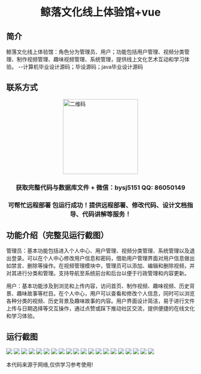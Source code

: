 <p><h1 align="center">鲸落文化线上体验馆+vue</h1></p>

## 简介
鲸落文化线上体验馆：角色分为管理员、用户；功能包括用户管理、视频分类管理、制作视频管理、趣味视频管理、系统管理，提供线上文化艺术互动和学习体验。    --计算机毕业设计源码；毕设源码；java毕业设计源码


## 联系方式
<img src="https://bs-1329754181.cos.ap-shanghai.myqcloud.com/wx.jpg" alt="二维码" style="display: block; margin: 0 auto;" width="200px">
<p><h3 align="center">获取完整代码与数据库文件 + 微信：bysj5151 QQ: 86050149</h3></p>
<p><h3 align="center">可帮忙远程部署 包运行成功！提供远程部署、修改代码、设计文档指导、代码讲解等服务！</h3></p>

## 功能介绍（完整见运行截图）
管理员：基本功能包括进入个人中心、用户管理、视频分类管理、系统管理以及退出登录。可以在个人中心修改用户信息和密码，借助用户管理界面对用户信息做出如禁言、删除等操作。在视频管理模块中，管理员可以添加、编辑和删除视频，并对其进行分类和管理。支持导航至系统前台和后台以便于行政管理和内容更新。

用户：基本功能涉及到浏览和上传内容，访问首页、制作视频、趣味视频、历史背景、趣味故事等栏目。在个人中心，用户可以查看和修改个人信息，同时可以浏览各种分类的视频、历史背景及趣味故事的内容。用户界面设计简洁，易于进行文件上传与日期选择等交互操作，通过点赞或踩下推动社区交流，提供便捷的在线文化和学习体验。


## 运行截图
![](https://bs-1329754181.cos.ap-shanghai.myqcloud.com/ssm/whaleFallCultureOnlineExperienceHall/img/001.jpg)
![](https://bs-1329754181.cos.ap-shanghai.myqcloud.com/ssm/whaleFallCultureOnlineExperienceHall/img/002.jpg)
![](https://bs-1329754181.cos.ap-shanghai.myqcloud.com/ssm/whaleFallCultureOnlineExperienceHall/img/003.jpg)
![](https://bs-1329754181.cos.ap-shanghai.myqcloud.com/ssm/whaleFallCultureOnlineExperienceHall/img/004.jpg)
![](https://bs-1329754181.cos.ap-shanghai.myqcloud.com/ssm/whaleFallCultureOnlineExperienceHall/img/005.jpg)
![](https://bs-1329754181.cos.ap-shanghai.myqcloud.com/ssm/whaleFallCultureOnlineExperienceHall/img/006.jpg)
![](https://bs-1329754181.cos.ap-shanghai.myqcloud.com/ssm/whaleFallCultureOnlineExperienceHall/img/007.jpg)
![](https://bs-1329754181.cos.ap-shanghai.myqcloud.com/ssm/whaleFallCultureOnlineExperienceHall/img/008.jpg)
![](https://bs-1329754181.cos.ap-shanghai.myqcloud.com/ssm/whaleFallCultureOnlineExperienceHall/img/009.jpg)
![](https://bs-1329754181.cos.ap-shanghai.myqcloud.com/ssm/whaleFallCultureOnlineExperienceHall/img/010.jpg)
![](https://bs-1329754181.cos.ap-shanghai.myqcloud.com/ssm/whaleFallCultureOnlineExperienceHall/img/011.jpg)
![](https://bs-1329754181.cos.ap-shanghai.myqcloud.com/ssm/whaleFallCultureOnlineExperienceHall/img/012.jpg)
![](https://bs-1329754181.cos.ap-shanghai.myqcloud.com/ssm/whaleFallCultureOnlineExperienceHall/img/013.jpg)
![](https://bs-1329754181.cos.ap-shanghai.myqcloud.com/ssm/whaleFallCultureOnlineExperienceHall/img/014.jpg)
![](https://bs-1329754181.cos.ap-shanghai.myqcloud.com/ssm/whaleFallCultureOnlineExperienceHall/img/015.jpg)
![](https://bs-1329754181.cos.ap-shanghai.myqcloud.com/ssm/whaleFallCultureOnlineExperienceHall/img/016.jpg)
![](https://bs-1329754181.cos.ap-shanghai.myqcloud.com/ssm/whaleFallCultureOnlineExperienceHall/img/017.jpg)
![](https://bs-1329754181.cos.ap-shanghai.myqcloud.com/ssm/whaleFallCultureOnlineExperienceHall/img/018.jpg)
![](https://bs-1329754181.cos.ap-shanghai.myqcloud.com/ssm/whaleFallCultureOnlineExperienceHall/img/019.jpg)
![](https://bs-1329754181.cos.ap-shanghai.myqcloud.com/ssm/whaleFallCultureOnlineExperienceHall/img/020.jpg)

<p>本代码来源于网络,仅供学习参考使用!</p>
